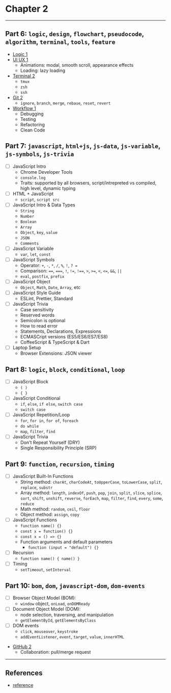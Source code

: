 # Chapter 2

---

## Part 6: `logic`, `design`, `flowchart`, `pseudocode`, `algorithm`, `terminal`, `tools`, `feature`

* [Logic 1](./module-logic-1/README.md)
* [UI UX 1](./module-uiux-1/README.md)
  * Animations: modal, smooth scroll, appearance effects
  * Loading: lazy loading
* [Terminal 2](./module-terminal-2/README.md)
  * `tmux`
  * `zsh`
  * `ssh`
* [Git 2](./module-git-2/README.md)
  * `ignore`, `branch`, `merge`, `rebase`, `reset`, `revert`
* [Workflow 1](./module-workflow-1/README.md)
  * Debugging
  * Testing
  * Refactoring
  * Clean Code

## Part 7: `javascript`, `html+js`, `js-data`, `js-variable`, `js-symbols`, `js-trivia`

* [ ] JavaScript Intro
  * Chrome Developer Tools
  * `console.log`
  * Traits: supported by all browsers, script/intrepreted vs compiled, high level, dynamic typing
* [ ] HTML + JavaScript
  * `script`, `script src`
* [ ] JavaScript Intro & Data Types
  * `String`
  * `Number`
  * `Boolean`
  * `Array`
  * `Object`, `key`, `value`
  * `JSON`
  * `Comments`
* [ ] JavaScript Variable
  * `var`, `let`, `const`
* [ ] JavaScript Symbols
  * Operator: `+`, `-`, `*`, `/`, `%`, `!`, `? =`
  * Comparison: `==`, `===`, `!`, `!=`, `!==`, `>`, `>=`, `<`, `<=`, `&&`, `||`
  * `eval`, `postfix`, `prefix`
* [ ] JavaScript Object
  * `Object`, `Math`, `Date`, `Array`, etc
* [ ] JavaScript Style Guide
  * ESLint, Prettier, Standard
* [ ] JavaScript Trivia
  * Case sensitivity
  * Reserved words
  * Semicolon is optional
  * How to read error
  * Statements, Declarations, Expressions
  * ECMASCript versions (ES5/ES6/ES7/ES8)
  * CoffeeScript & TypeScript & Dart
* [ ] Laptop Setup
  * Browser Extensions: JSON viewer

## Part 8: `logic`, `block`, `conditional`, `loop`

* [ ] JavaScript Block
  * `( )`
  * `{ }`
* [ ] JavaScript Conditional
  * `if`, `else`, `if else`, `switch case`
  * `switch case`
* [ ] JavaScript Repetition/Loop
  * `for`, `for in`, `for of`, `foreach`
  * `do while`
  * `map`, `filter`, `find`
* [ ] JavaScript Trivia
  * Don't Repeat Yourself (DRY)
  * Single Responsibility Principle (SRP)

## Part 9: `function`, `recursion`, `timing`

* [ ] JavaScript Built-In Functions
  * String method: `charAt`, `charCodeAt`, `toUpperCase`, `toLowerCase`, `split`, `replace`, `substr`
  * Array method: `length`, `indexOf`, `push`, `pop`, `join`, `split`, `slice`, `splice`, `sort`, `shift`, `unshift`, `reverse`, `forEach`, `map`, `filter`, `find`, `every`, `some`, `reduce`
  * Math method: `random`, `ceil`, `floor`
  * Object method: `assign`, `copy`
* [ ] JavaScript Functions
  * `function name() {}`
  * `const x = function() {}`
  * `const x = () => {}`
  * Function arguments and default parameters
    * `function (input = "default") {}`
* [ ] Recursion
  * `function name() { name() }`
* [ ] Timing
  * `setTimeout`, `setInterval`

## Part 10: `bom`, `dom`, `javascript-dom`, `dom-events`

* [ ] Browser Object Model (BOM):
  * `window` object, `onLoad`, `onDOMReady`
* [ ] Document Object Model (DOM):
  * node selection, traversing, and manipulation
  * `getElementById`, `getElementsByClass`
* [ ] DOM events
  * `click`, `mouseover`, `keystroke`
  * `addEventListener`, `event`, `target`, `value`, `innerHTML`
* [GitHub 2](./module-github-2/README.md)
  * Collaboration: pull/merge request

---

## References

* [reference](url)
